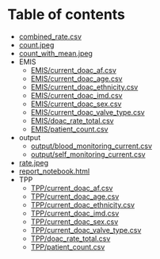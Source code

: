 # Table of contents

* [combined_rate.csv](combined_rate.csv)
* [count.jpeg](count.jpeg)
* [count_with_mean.jpeg](count_with_mean.jpeg)
* EMIS
  * [EMIS/current_doac_af.csv](EMIS/current_doac_af.csv)
  * [EMIS/current_doac_age.csv](EMIS/current_doac_age.csv)
  * [EMIS/current_doac_ethnicity.csv](EMIS/current_doac_ethnicity.csv)
  * [EMIS/current_doac_imd.csv](EMIS/current_doac_imd.csv)
  * [EMIS/current_doac_sex.csv](EMIS/current_doac_sex.csv)
  * [EMIS/current_doac_valve_type.csv](EMIS/current_doac_valve_type.csv)
  * [EMIS/doac_rate_total.csv](EMIS/doac_rate_total.csv)
  * [EMIS/patient_count.csv](EMIS/patient_count.csv)
* output
  * [output/blood_monitoring_current.csv](output/blood_monitoring_current.csv)
  * [output/self_monitoring_current.csv](output/self_monitoring_current.csv)
* [rate.jpeg](rate.jpeg)
* [report_notebook.html](report_notebook.html)
* TPP
  * [TPP/current_doac_af.csv](TPP/current_doac_af.csv)
  * [TPP/current_doac_age.csv](TPP/current_doac_age.csv)
  * [TPP/current_doac_ethnicity.csv](TPP/current_doac_ethnicity.csv)
  * [TPP/current_doac_imd.csv](TPP/current_doac_imd.csv)
  * [TPP/current_doac_sex.csv](TPP/current_doac_sex.csv)
  * [TPP/current_doac_valve_type.csv](TPP/current_doac_valve_type.csv)
  * [TPP/doac_rate_total.csv](TPP/doac_rate_total.csv)
  * [TPP/patient_count.csv](TPP/patient_count.csv)
